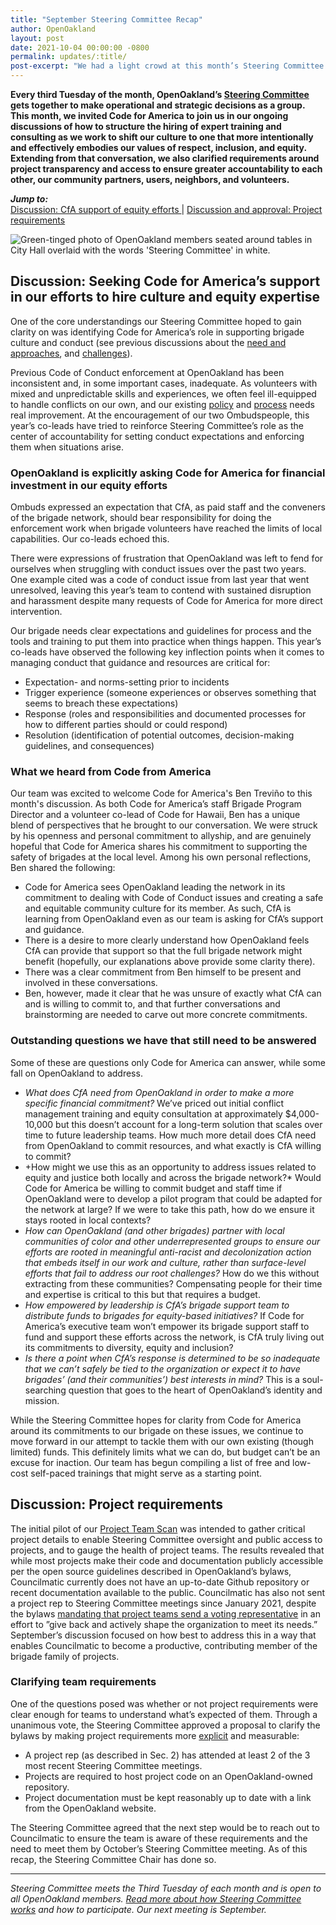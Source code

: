 ```yaml
---
title: "September Steering Committee Recap"
author: OpenOakland
layout: post
date: 2021-10-04 00:00:00 -0800
permalink: updates/:title/
post-excerpt: "We had a light crowd at this month’s Steering Committee meeting last Tuesday but still managed to cover a lot of ground..."
---
```


**Every third Tuesday of the month, OpenOakland’s [Steering Committee](/how-we-work/) gets together to make operational and strategic decisions as a group. This month, we invited Code for America to join us in our ongoing discussions of how to structure the hiring of expert training and consulting as we work to shift our culture to one that more intentionally and effectively embodies our values of respect, inclusion, and equity. Extending from that conversation, we also clarified requirements around project transparency and access to ensure greater accountability to each other, our community partners, users, neighbors, and volunteers.**

***Jump to:***  
[Discussion: CfA support of equity efforts ](#discussion-seeking-code-for-americas-support-in-our-efforts-to-hire-culture-and-equity-expertise) | [Discussion and approval: Project requirements](#discussion-project-requirements)

![Green-tinged photo of OpenOakland members seated around tables in City Hall overlaid with the words 'Steering Committee' in white.](/assets/images/blog/2021-07-Banner-meetup-Steering.png)

## Discussion: Seeking Code for America’s support in our efforts to hire culture and equity expertise

One of the core understandings our Steering Committee hoped to gain clarity on was identifying Code for America’s role in supporting brigade culture and conduct (see previous discussions about the [need and approaches](https://openoakland.org/updates/july-steering-committee-recap/#discussion-hiring-professional-expertise-to-support-culture-change), and [challenges](http://localhost:4000/updates/august-steering-committee-recap/#update-hiring-professional-expertise-to-support-culture-change)).

Previous Code of Conduct enforcement at OpenOakland has been inconsistent and, in some important cases, inadequate. As volunteers with mixed and unpredictable skills and experiences, we often feel ill-equipped to handle conflicts on our own, and our existing [policy](/code-of-conduct) and [process](https://docs.google.com/document/d/1QR-fr1WnmXkZoVNmWnZ9drzfmaZoPkodEOx-PkExt94/edit#heading=h.3t0te9n2wr7m) needs real improvement. At the encouragement of our two Ombudspeople, this year’s co-leads have tried to reinforce Steering Committee’s role as the center of accountability for setting conduct expectations and enforcing them when situations arise.

### OpenOakland is explicitly asking Code for America for financial investment in our equity efforts

Ombuds expressed an expectation that CfA, as paid staff and the conveners of the brigade network, should bear responsibility for doing the enforcement work when brigade volunteers have reached the limits of local capabilities. Our co-leads echoed this.

There were expressions of frustration that OpenOakland was left to fend for ourselves when struggling with conduct issues over the past two years. One example cited was a code of conduct issue from last year that went unresolved, leaving this year’s team to contend with sustained disruption and harassment despite many requests of Code for America for more direct intervention.

Our brigade needs clear expectations and guidelines for process and the tools and training to put them into practice when things happen. This year’s co-leads have observed the following key inflection points when it comes to managing conduct that guidance and resources are critical for:
- Expectation- and norms-setting prior to incidents
- Trigger experience (someone experiences or observes something that seems to breach these expectations)
- Response (roles and responsibilities and documented processes for how to different parties should or could respond)
- Resolution (identification of potential outcomes, decision-making guidelines, and consequences)

### What we heard from Code from America

Our team was excited to welcome Code for America's Ben Treviño to this month's discussion. As both Code for America’s staff Brigade Program Director and a volunteer co-lead of Code for Hawaii, Ben has a unique blend of perspectives that he brought to our conversation. We were struck by his openness and personal commitment to allyship, and are genuinely hopeful that Code for America shares his commitment to supporting the safety of brigades at the local level. Among his own personal reflections, Ben shared the following:

- Code for America sees OpenOakland leading the network in its commitment to dealing with Code of Conduct issues and creating a safe and equitable community culture for its member. As such, CfA is learning from OpenOakland even as our team is asking for CfA’s support and guidance.  
- There is a desire to more clearly understand how OpenOakland feels CfA can provide that support so that the full brigade network might benefit (hopefully, our explanations above provide some clarity there).
- There was a clear commitment from Ben himself to be present and involved in these conversations.
- Ben, however, made it clear that he was unsure of exactly what CfA can and is willing to commit to, and that further conversations and brainstorming are needed to carve out more concrete commitments.

### Outstanding questions we have that still need to be answered

Some of these are questions only Code for America can answer, while some fall on OpenOakland to address.
- *What does CfA need from OpenOakland in order to make a more specific financial commitment?* We’ve priced out initial conflict management training and equity consultation at approximately $4,000-10,000 but this doesn’t account for a long-term solution that scales over time to future leadership teams. How much more detail does CfA need from OpenOakland to commit resources, and what exactly is CfA willing to commit?
- +How might we use this as an opportunity to address issues related to equity and justice both locally and across the brigade network?* Would Code for America be willing to commit budget and staff time if OpenOakland were to develop a pilot program that could be adapted for the network at large? If we were to take this path, how do we ensure it stays rooted in local contexts?
- *How can OpenOakland (and other brigades) partner with local communities of color and other underrepresented groups to ensure our efforts are rooted in meaningful anti-racist and decolonization action that embeds itself in our work and culture, rather than surface-level efforts that fail to address our root challenges?* How do we this without extracting from these communities? Compensating people for their time and expertise is critical to this but that requires a budget.
- *How empowered by leadership is CfA’s brigade support team to distribute funds to brigades for equity-based initiatives?* If Code for America’s executive team won’t empower its brigade support staff to fund and support these efforts across the network, is CfA truly living out its commitments to diversity, equity and inclusion?
- *Is there a point when CfA’s response is determined to be so inadequate that we can’t safely be tied to the organization or expect it to have brigades’ (and their communities’) best interests in mind?* This is a soul-searching question that goes to the heart of OpenOakland’s identity and mission.

While the Steering Committee hopes for clarity from Code for America around its commitments to our brigade on these issues, we continue to move forward in our attempt to tackle them with our own existing (though limited) funds. This definitely limits what we can do, but budget can’t be an excuse for inaction. Our team has begun compiling a list of free and low-cost self-paced trainings that might serve as a starting point.

## Discussion: Project requirements

The initial pilot of our [Project Team Scan](https://docs.google.com/presentation/d/1lADVpWHaqQKSd05mlCtsYvk8rd2Jlg-iMhSwxQGvBa4/edit?usp=sharing) was intended to gather critical project details to enable Steering Committee oversight and public access to projects, and to gauge the health of project teams. The results revealed that while most projects make their code and documentation publicly accessible per the open source guidelines described in OpenOakland’s bylaws, Councilmatic currently does not have an up-to-date Github repository or recent documentation available to the public. Councilmatic has also not sent a project rep to Steering Committee meetings since January 2021, despite the bylaws [mandating that project teams send a voting representative](https://docs.google.com/document/d/1QR-fr1WnmXkZoVNmWnZ9drzfmaZoPkodEOx-PkExt94/edit#heading=h.djbozkxsdpw8) in an effort to ”give back and actively shape the organization to meet its needs.” September’s discussion focused on how best to address this in a way that enables Councilmatic to become a productive, contributing member of the brigade family of projects.

### Clarifying team requirements

One of the questions posed was whether or not project requirements were clear enough for teams to understand what’s expected of them. Through a unanimous vote, the Steering Committee approved a proposal to clarify the bylaws by making project requirements more [explicit](https://docs.google.com/document/d/1QR-fr1WnmXkZoVNmWnZ9drzfmaZoPkodEOx-PkExt94/edit#heading=h.fdm26v1xyjta) and measurable:
- A project rep (as described in Sec. 2) has attended at least 2 of the 3 most recent Steering Committee meetings.
- Projects are required to host project code on an OpenOakland-owned repository.
- Project documentation must be kept reasonably up to date with a link from the OpenOakland website.

The Steering Committee agreed that the next step would be to reach out to Councilmatic to ensure the team is aware of these requirements and the need to meet them by October’s Steering Committee meeting. As of this recap, the Steering Committee Chair has done so.

---

_Steering Committee meets the Third Tuesday of each month and is open to all OpenOakland members. [Read more about how Steering Committee works](/how-we-work) and how to participate. Our next meeting is September._
